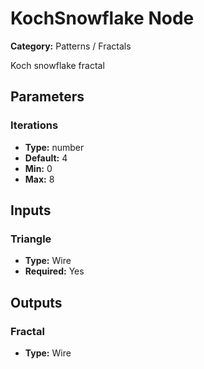 
# KochSnowflake Node

**Category:** Patterns / Fractals

Koch snowflake fractal

## Parameters


### Iterations
- **Type:** number
- **Default:** 4
- **Min:** 0
- **Max:** 8



## Inputs


### Triangle
- **Type:** Wire
- **Required:** Yes



## Outputs


### Fractal
- **Type:** Wire





